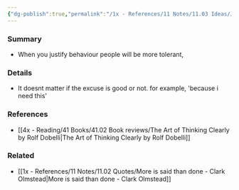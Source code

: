 ```yaml
---
{"dg-publish":true,"permalink":"/1x - References/11 Notes/11.03 Ideas/Justify your behaviour/","title":"Justify your behaviour","created":"2022-12-24T00:31:10.000+03:00","updated":"2024-02-14T20:18:29.046+03:00"}
---
```



### Summary
- When you justify behaviour people will be more tolerant,

### Details
- It doesnt matter if the excuse is good or not. for example, 'because i need this'

### References
- [[4x - Reading/41 Books/41.02 Book reviews/The Art of Thinking Clearly by Rolf Dobelli\|The Art of Thinking Clearly by Rolf Dobelli]]

### Related
- [[1x - References/11 Notes/11.02 Quotes/More is said than done - Clark Olmstead\|More is said than done - Clark Olmstead]]
